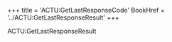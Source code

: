 +++
title = 'ACTU:GetLastResponseCode'
BookHref = '../ACTU:GetLastResponseResult'
+++

ACTU:GetLastResponseResult
